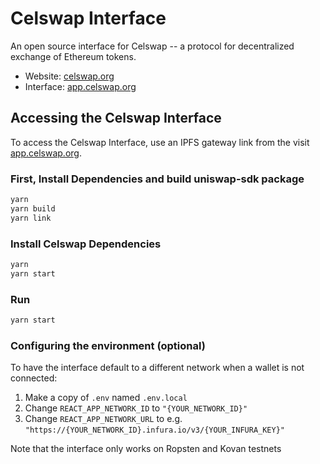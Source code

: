 # Celswap Interface

An open source interface for Celswap -- a protocol for decentralized exchange of Ethereum tokens.

- Website: [celswap.org](https://celswap.org/)
- Interface: [app.celswap.org](https://app.celswap.org)


## Accessing the Celswap Interface

To access the Celswap Interface, use an IPFS gateway link from the
 visit [app.celswap.org](https://app.celswap.org).

### First, Install Dependencies and build uniswap-sdk package

```bash
yarn
yarn build
yarn link
```

### Install Celswap Dependencies 

```bash
yarn
yarn start
```

### Run

```bash
yarn start
```

### Configuring the environment (optional)

To have the interface default to a different network when a wallet is not connected:

1. Make a copy of `.env` named `.env.local`
2. Change `REACT_APP_NETWORK_ID` to `"{YOUR_NETWORK_ID}"`
3. Change `REACT_APP_NETWORK_URL` to e.g. `"https://{YOUR_NETWORK_ID}.infura.io/v3/{YOUR_INFURA_KEY}"` 

Note that the interface only works on Ropsten and Kovan testnets 

